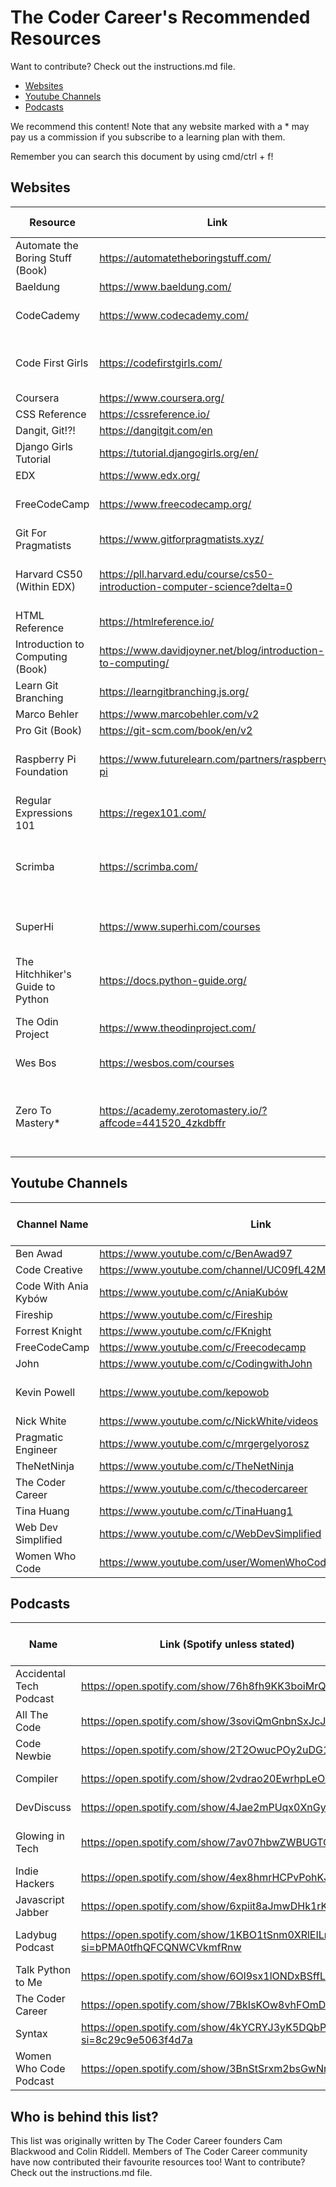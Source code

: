 # The Coder Career's Recommended Resources

Want to contribute? Check out the instructions.md file.

- [Websites](https://github.com/The-Coder-Career/recommended-resources#websites)
- [Youtube Channels](https://github.com/The-Coder-Career/recommended-resources#youtube-channels)
- [Podcasts](https://github.com/The-Coder-Career/recommended-resources#podcasts)

We recommend this content! Note that any website marked with a \* may pay us a commission if you subscribe to a learning plan with them.

Remember you can search this document by using cmd/ctrl + f!

## Websites

| Resource                         | Link                                                                      | Cost                         | Languages Covered                                   |
| -------------------------------- | ------------------------------------------------------------------------- | ---------------------------- | --------------------------------------------------- |
| Automate the Boring Stuff (Book) | https://automatetheboringstuff.com/                                       | Free                         | Python                                              |
| Baeldung | https://www.baeldung.com/                                       | Free + Paid                        | Java                                             |
| CodeCademy                       | https://www.codecademy.com/                                               | Free + Paid                  | HTML, CSS, Javascript                               |
| Code First Girls                 | https://codefirstgirls.com/                                               | Free                         | HTML, CSS, Javascript, Python                       |
| Coursera                         | https://www.coursera.org/                                                 | Free + Paid                  | Python                                              |
| CSS Reference                         | https://cssreference.io/                                                | Free                  | CSS                                             |
| Dangit, Git!?!                         | https://dangitgit.com/en                                                | Free                  | Git                                            |
| Django Girls Tutorial                        | https://tutorial.djangogirls.org/en/                                                | Free                  | Python                                            |
| EDX                              | https://www.edx.org/                                                      | Free + Paid                  | Python                                              |
| FreeCodeCamp                     | https://www.freecodecamp.org/                                             | Free                         | HTML, CSS, Javascript                               |
| Git For Pragmatists              | https://www.gitforpragmatists.xyz/                                        | Free                         | Git                                                 |
| Harvard CS50 (Within EDX)        | https://pll.harvard.edu/course/cs50-introduction-computer-science?delta=0 | Free (pay for certification) | HTML, CSS, Javascript, Python, C                    |
| HTML Reference       | https://htmlreference.io/ | Free | HTML                   |
| Introduction to Computing (Book) | https://www.davidjoyner.net/blog/introduction-to-computing/                                       | Free                         | Python                                              |
| Learn Git Branching                        | https://learngitbranching.js.org/                                                      | Free                  | Git       |
| Marco Behler                      | https://www.marcobehler.com/v2                                                      | Free + Paid                 | Java       |
| Pro Git (Book)                       | https://git-scm.com/book/en/v2                                                      | Free                  | Git       |
| Raspberry Pi Foundation                         | https://www.futurelearn.com/partners/raspberry-pi                                                      | Free + Paid                  | Python, SQL, HTML, CSS       |
| Regular Expressions 101                         | https://regex101.com/                                                      | Free                  | Regex       |
| Scrimba                          | https://scrimba.com/                                                      | Free + Paid                  | HTML, CSS, Javascript, Typescript, Svelte ++        |
| SuperHi                          | https://www.superhi.com/courses                                                      | Free + Paid                  | HTML, CSS, Javascript, Ruby       |
| The Hitchhiker's Guide to Python                 | https://docs.python-guide.org/                                           | Free                         | Python                               |
| The Odin Project                 | https://www.theodinproject.com/                                           | Free                         | HTML, CSS, Javascript                               |
| Wes Bos                | https://wesbos.com/courses                                          | Free + Paid                         | Javascript, CSS                               |
| Zero To Mastery\*                | https://academy.zerotomastery.io/?affcode=441520_4zkdbffr                 | Paid                         | HTML, CSS, Javascript, Python, Typescript, Solidity |

## Youtube Channels

| Channel Name         | Link                                                     | Focus              | Languages/Areas Covered (if applicable) |
| -------------------- | -------------------------------------------------------- | ------------------ | --------------------------------------- |
| Ben Awad             | https://www.youtube.com/c/BenAwad97                      | Careers/Tutorials  | Javascript                              |
| Code Creative        | https://www.youtube.com/channel/UC09fL42MpkktKZWmWxYiDhw | Careers/Tutorials  |                                         |
| Code With Ania Kybów | https://www.youtube.com/c/AniaKubów                      | Courses/Tutorials  | Javascript                              |
| Fireship             | https://www.youtube.com/c/Fireship                       | News and Summaries |                                         |
| Forrest Knight       | https://www.youtube.com/c/FKnight                        | Careers            |                                         |
| FreeCodeCamp         | https://www.youtube.com/c/Freecodecamp                   | Courses            | Everything!                             |
| John                 | https://www.youtube.com/c/CodingwithJohn                 | Tutorials          | Java                                    |
| Kevin Powell         | https://www.youtube.com/kepowob                          | Tutorials ++       | Big focus on CSS & and some HTML        |
| Nick White           | https://www.youtube.com/c/NickWhite/videos               | Careers            | Javascript                              |
| Pragmatic Engineer   | https://www.youtube.com/c/mrgergelyorosz                 | Careers            |                                         |
| TheNetNinja          | https://www.youtube.com/c/TheNetNinja                    | Courses            | Everything!                             |
| The Coder Career     | https://www.youtube.com/c/thecodercareer                 | Careers/Tutorials  |                                         |
| Tina Huang           | https://www.youtube.com/c/TinaHuang1                     | Careers            | Data Science                            |
| Web Dev Simplified   | https://www.youtube.com/c/WebDevSimplified               | Courses/Tutorials  | Web Development                         |
| Women Who Code   | https://www.youtube.com/user/WomenWhoCode               | Courses/Careers/Talks/Tutorials/ | Everything!                         |

## Podcasts

| Name              | Link (Spotify unless stated)                                             | Focus                                        | Languages/Areas Covered (if applicable) |
| ----------------- | ------------------------------------------------------------------------ | -------------------------------------------- | --------------------------------------- |
| Accidental Tech Podcast      | https://open.spotify.com/show/76h8fh9KK3boiMrQ340lV4                     | Tech News/Technical Explanations      | Everything!                             |
| All The Code      | https://open.spotify.com/show/3soviQmGnbnSxJcJzV8N3J                     | Technical Explanations/Entrepreneurship      | Everything!                             |
| Code Newbie         | https://open.spotify.com/show/2T2OwucPOy2uDG1CUsjIMB                    | Interviews/Technical Explanations/Careers            | Everything!                             |
| Compiler          | https://open.spotify.com/show/2vdrao20EwrhpLeO59ZT7K                     | Technical Explanations/Careers               | Everything!                             |
| DevDiscuss         | https://open.spotify.com/show/4Jae2mPUqx0XnGychucsE4                     | Interviews/Technical Explanations/Careers            | Everything!                             |
| Glowing in Tech   | https://open.spotify.com/show/7av07hbwZWBUGTQmG3Vaxi                     | Technical Explanations/Careers/Women in Tech | Everything!                             |
| Indie Hackers     | https://open.spotify.com/show/4ex8hmrHCPvPohKJb3wsuC                     | Entrepreneurship                             | Everything!                             |
| Javascript Jabber | https://open.spotify.com/show/6xpiit8aJmwDHk1rKdxmri                     | Technical Explanations                       | Javascript                              |
| Ladybug Podcast | https://open.spotify.com/show/1KBO1tSnm0XRlEILmqt7Em?si=bPMA0tfhQFCQNWCVkmfRnw                    | Interviews/Technical Explanations/Careers/Women in Tech                       | Everything!                             |
| Talk Python to Me  | https://open.spotify.com/show/6Ol9sx1lONDxBSffLW9qcZ                    | Interviews/Technical Explanations            | Python                             |
| The Coder Career  | https://open.spotify.com/show/7BkIsKOw8vhFOmD4ZKXwES                     | Interviews/Technical Explanations            | Everything!                             |
| Syntax            | https://open.spotify.com/show/4kYCRYJ3yK5DQbP5tbfZby?si=8c29c9e5063f4d7a | Interviews/Technical Explanations            | Everything!                             |
| Women Who Code Podcast            | https://open.spotify.com/show/3BnStSrxm2bsGwNrWAS8P9 | Interviews/Careers/Women in Tech            | Everything!                             |

## Who is behind this list?

This list was originally written by The Coder Career founders Cam Blackwood and Colin Riddell. Members of The Coder Career community have now contributed their favourite resources too! Want to contribute? Check out the instructions.md file.
